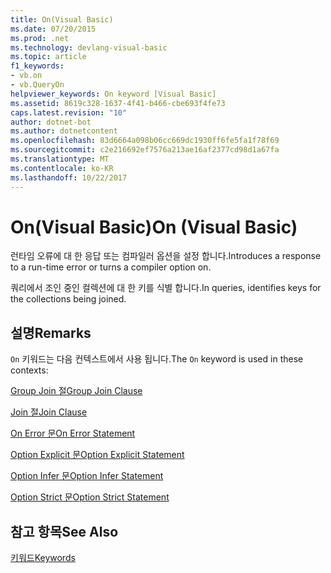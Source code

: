 ```yaml
---
title: On(Visual Basic)
ms.date: 07/20/2015
ms.prod: .net
ms.technology: devlang-visual-basic
ms.topic: article
f1_keywords:
- vb.on
- vb.QueryOn
helpviewer_keywords: On keyword [Visual Basic]
ms.assetid: 8619c328-1637-4f41-b466-cbe693f4fe73
caps.latest.revision: "10"
author: dotnet-bot
ms.author: dotnetcontent
ms.openlocfilehash: 83d6664a098b06cc669dc1930ff6fe5fa1f78f69
ms.sourcegitcommit: c2e216692ef7576a213ae16af2377cd98d1a67fa
ms.translationtype: MT
ms.contentlocale: ko-KR
ms.lasthandoff: 10/22/2017
---
```

# <a name="on-visual-basic"></a><span data-ttu-id="8e0e1-102">On(Visual Basic)</span><span class="sxs-lookup"><span data-stu-id="8e0e1-102">On (Visual Basic)</span></span>
<span data-ttu-id="8e0e1-103">런타임 오류에 대 한 응답 또는 컴파일러 옵션을 설정 합니다.</span><span class="sxs-lookup"><span data-stu-id="8e0e1-103">Introduces a response to a run-time error or turns a compiler option on.</span></span>  
  
 <span data-ttu-id="8e0e1-104">쿼리에서 조인 중인 컬렉션에 대 한 키를 식별 합니다.</span><span class="sxs-lookup"><span data-stu-id="8e0e1-104">In queries, identifies keys for the collections being joined.</span></span>  
  
## <a name="remarks"></a><span data-ttu-id="8e0e1-105">설명</span><span class="sxs-lookup"><span data-stu-id="8e0e1-105">Remarks</span></span>  
 <span data-ttu-id="8e0e1-106">`On` 키워드는 다음 컨텍스트에서 사용 됩니다.</span><span class="sxs-lookup"><span data-stu-id="8e0e1-106">The `On` keyword is used in these contexts:</span></span>  
  
 [<span data-ttu-id="8e0e1-107">Group Join 절</span><span class="sxs-lookup"><span data-stu-id="8e0e1-107">Group Join Clause</span></span>](../../visual-basic/language-reference/queries/group-join-clause.md)  
  
 [<span data-ttu-id="8e0e1-108">Join 절</span><span class="sxs-lookup"><span data-stu-id="8e0e1-108">Join Clause</span></span>](../../visual-basic/language-reference/queries/join-clause.md)  
  
 [<span data-ttu-id="8e0e1-109">On Error 문</span><span class="sxs-lookup"><span data-stu-id="8e0e1-109">On Error Statement</span></span>](../../visual-basic/language-reference/statements/on-error-statement.md)  
  
 [<span data-ttu-id="8e0e1-110">Option Explicit 문</span><span class="sxs-lookup"><span data-stu-id="8e0e1-110">Option Explicit Statement</span></span>](../../visual-basic/language-reference/statements/option-explicit-statement.md)  
  
 [<span data-ttu-id="8e0e1-111">Option Infer 문</span><span class="sxs-lookup"><span data-stu-id="8e0e1-111">Option Infer Statement</span></span>](../../visual-basic/language-reference/statements/option-infer-statement.md)  
  
 [<span data-ttu-id="8e0e1-112">Option Strict 문</span><span class="sxs-lookup"><span data-stu-id="8e0e1-112">Option Strict Statement</span></span>](../../visual-basic/language-reference/statements/option-strict-statement.md)  
  
## <a name="see-also"></a><span data-ttu-id="8e0e1-113">참고 항목</span><span class="sxs-lookup"><span data-stu-id="8e0e1-113">See Also</span></span>  
 [<span data-ttu-id="8e0e1-114">키워드</span><span class="sxs-lookup"><span data-stu-id="8e0e1-114">Keywords</span></span>](../../visual-basic/language-reference/keywords/index.md)
